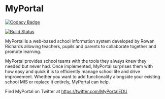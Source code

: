 # MyPortal
[![Codacy Badge](https://api.codacy.com/project/badge/Grade/bd6f737bead2482f86dc5a787524cf26)](https://app.codacy.com/app/rrichards.63170/MyPortal?utm_source=github.com&utm_medium=referral&utm_content=RRichards63170/MyPortal&utm_campaign=Badge_Grade_Settings)

[![Build Status](https://dev.azure.com/Harrods-School/MyPortal/_apis/build/status/RRichards63170.MyPortal?branchName=master)](https://dev.azure.com/11RichR1/MyPortal/_build/latest?definitionId=5?branchName=master)

MyPortal is a web-based school information system developed by Rowan Richards allowing teachers, pupils and parents to collaborate together and promote learning.

MyPortal provides school teams with the tools they always knew they needed but never had. Once implemented, MyPortal surprises them with how easy and quick it is to efficiently manage school life and drive improvement. Whether you want to add functionality alongside your existing school MIS or replace it entirely, MyPortal can help.

Find MyPortal on Twitter at https://twitter.com/MyPortalEDU
